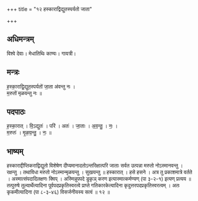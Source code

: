 +++
title = "१२ हस्काराद्विद्युतस्पर्यतो जाता"

+++
## अधिमन्त्रम्
विश्वे देवाः। मेधातिथिः काण्वः। गायत्री।

## मन्त्रः
ह॒स्का॒राद्वि॒द्युत॒स्पर्यतो॑ जा॒ता अ॑वन्तु नः ।  
म॒रुतो॑ मृळयन्तु नः ॥

## पदपाठः
ह॒स्का॒रात् । वि॒ऽद्युतः॑ । परि॑ । अतः॑ । जा॒ताः । अ॒व॒न्तु॒ । नः॒ ।  
म॒रुतः॑ । मृ॒ळ॒य॒न्तु॒ । नः॒ ॥

## भाष्यम्
हस्काराद्दीप्तिकराद्विद्युतो विशेषेण दीप्यमानादतोऽन्तरिक्षात्परि जाताः सर्वत उत्पन्ना मरुतो नोऽस्मानवन्तु । रक्षन्तु । तथाविधा मरुतो नोऽस्मान्मृळयन्तु । सुखयन्तु ॥ हस्कारात् । हसे हसने । अत्र तु प्रकाशमात्रे वर्तते । अस्मात्संपदादिलक्षणः क्विप् । अस्मिन्नुपपदे डुकृञ् करण इत्यास्मात्कर्मण्यण् (पा ३-२-१) इत्यण् प्रत्यय ॥ तत्पुरुषे तुल्यार्थेत्यादिना पूर्वपदप्रकृतिस्वरत्वे प्राप्ते गतिकारकेत्यादिना कृदुत्तरपदप्रकृतिस्वरत्वम् । अतः कृकमीत्यादिना (पा ८-३-४६) विसर्जनीयस्य सत्वं ॥ १२ ॥